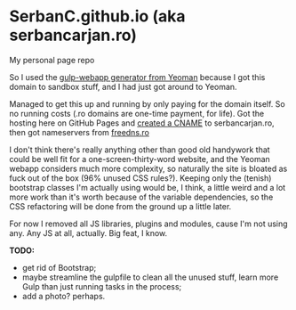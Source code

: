 # SerbanC.github.io (aka serbancarjan.ro)
My personal page repo

So I used the [gulp-webapp generator from Yeoman](https://github.com/yeoman/generator-gulp-webapp) because I got this domain to sandbox stuff, and I had just got around to Yeoman.

Managed to get this up and running by only paying for the domain itself. So no running costs (.ro domains are one-time payment, for life). Got the hosting here on GitHub Pages and [created a CNAME](https://help.github.com/articles/setting-up-a-custom-domain-with-github-pages/) to serbancarjan.ro, then got nameservers from [freedns.ro](http://www.freedns.ro/)

I don't think there's really anything other than good old handywork that could be well fit for a one-screen-thirty-word website, and the Yeoman webapp considers much more complexity, so naturally the site is bloated as fuck out of the box (96% unused CSS rules?). Keeping only the (tenish) bootstrap classes I'm actually using would be, I think, a little weird and a lot more work than it's worth because of the variable dependencies, so the CSS refactoring will be done from the ground up a little later.

For now I removed all JS libraries, plugins and modules, cause I'm not using any. Any JS at all, actually. Big feat, I know.

**TODO:**
* get rid of Bootstrap;
* maybe streamline the gulpfile to clean all the unused stuff, learn more Gulp than just running tasks in the process;
* add a photo? perhaps.
